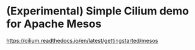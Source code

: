 # (Experimental) Simple Cilium demo for Apache Mesos

https://cilium.readthedocs.io/en/latest/gettingstarted/mesos